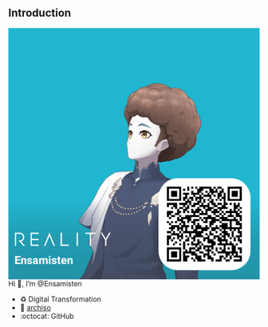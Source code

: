 ## Introduction
<img align="right" src="img/reality.png">

Hi 👋, I’m @Ensamisten
  - ♻️ Digital Transformation
  - 🐧 [archiso](https://wiki.archlinux.org/title/archiso)
  - :octocat: GitHub 
